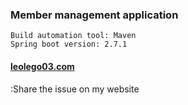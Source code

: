 ### Member management application

```
Build automation tool: Maven
Spring boot version: 2.7.1
```

#### [leolego03.com](https://leolego03.com)
:Share the issue on my website
